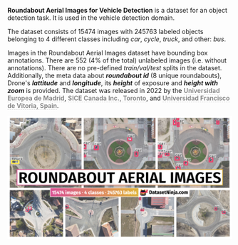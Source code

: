 **Roundabout Aerial Images for Vehicle Detection** is a dataset for an object detection task. It is used in the vehicle detection domain. 

The dataset consists of 15474 images with 245763 labeled objects belonging to 4 different classes including *car*, *cycle*, *truck*, and other: *bus*.

Images in the Roundabout Aerial Images dataset have bounding box annotations. There are 552 (4% of the total) unlabeled images (i.e. without annotations). There are no pre-defined <i>train/val/test</i> splits in the dataset. Additionally, the meta data about ***roundabout id*** (8 unique roundabouts), Drone's ***lattitude*** and ***longitude***, its ***height*** of exposure and ***height with zoom*** is provided. The dataset was released in 2022 by the <span style="font-weight: 600; color: grey; border-bottom: 1px dashed #d3d3d3;">Universidad Europea de Madrid</span>, <span style="font-weight: 600; color: grey; border-bottom: 1px dashed #d3d3d3;">SICE Canada Inc., Toronto</span>, and <span style="font-weight: 600; color: grey; border-bottom: 1px dashed #d3d3d3;">Universidad Francisco de Vitoria, Spain</span>.

<img src="https://github.com/dataset-ninja/roundabout-aerial-images-for-vehicle-detection/raw/main/visualizations/poster.png">
